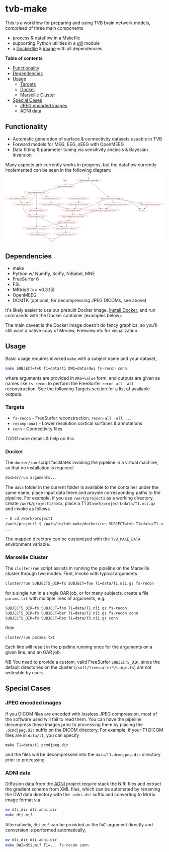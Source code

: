 # tvb-make

This is a workflow for preparing and using TVB brain network models, comprised of
three main components

- process & dataflow in a [Makefile](Makefile)
- supporting Python utilities in a [util](util) module
- a [Dockerfile](docker/Dockerfile) & [image](https://hub.docker.com/r/maedoc/tvb-make/) with all dependencies

**Table of contents**

- [Functionality](#functionality)
- [Dependencies](#dependencies)
- [Usage](#usage)
  - [Targets](#targets)
  - [Docker](#docker)
  - [Marseille Cluster](#marseille-cluster)
- [Special Cases](#special-cases)
  - [JPEG encoded images](#jpeg-encoded-images)
  - [ADNI data](#adni-data)

## Functionality

- Automatic generation of surface & connectivity datasets usuable in TVB
- Forward models for MEG, EEG, sEEG with OpenMEEG
- Data fitting & parameter tuning via sensitivity analysis & Bayesian inversion

Many aspects are currently works in progress, but
the dataflow currently implemented can be seen in the following diagram:
![dag](dag.png)

## Dependencies

- make
- Python w/ NumPy, SciPy, NiBabel, MNE
- FreeSurfer 6
- FSL
- MRtrix3 (>= v0.3.15)
- OpenMEEG
- DCMTK (optional, for decompressing JPEG DICOMs, see above)

It's likely easier to use our prebuilt Docker image.
[Install Docker](https://docs.docker.com/engine/installation/), and
run commands with the Docker container (examples below).

The main caveat is the Docker image doesn't do fancy graphics, so you'll
still want a native copy of Mrview, Freeview etc for visualization.

## Usage

Basic usage requires invoked `make` with a subject name and your dataset,
```bash
make SUBJECT=tvb T1=data/t1 DWI=data/dwi fs-recon conn
```
where arguments are provided in `ARG=value` form, and outputs are given
as names like `fs-recon` to perform the FreeSurfer `recon-all -all`
reconstruction. See the following Targets section for a list of available
outputs.

### Targets

- `fs-recon` - FreeSurfer reconstruction, `recon-all -all ...`
- `resamp-anat` - Lower resolution cortical surfaces & annotations
- `conn` - Connectivity files

_TODO_ more details & help on this

### Docker

The `docker/run` script facilitates invoking the pipeline
in a virtual machine, so that no installation is required:
```bash
docker/run arguments...
```
The `data` folder in the current folder is available to the
container under the same name; place input data there and
provide corresponding paths to the pipeline. 
For example, if you use `/work/project1` as a working directory,
create `/work/project1/data`, place a T1 at `work/project1/data/T1.nii.gz`
and invoke as follows
```bash
~ $ cd /work/project1
/work/project1 $ /path/to/tvb-make/docker/run SUBJECT=tvb T1=data/T1.nii.gz fs-recon
...
```
The mapped directory can be customized with the `TVB_MAKE_DATA`
environment variable.

### Marseille Cluster

The `cluster/run` script assists in running the pipeline on the Marseille
cluster through two modes. First, invoke with typical arguments
```bash
cluster/run SUBJECTS_DIR=fs SUBJECT=foo T1=data/T1.nii.gz fs-recon
```
for a single run in a single OAR job, or for many subjects,
create a file `params.txt` with multiple lines of arguments, e.g.
```
SUBJECTS_DIR=fs SUBJECT=foo T1=data/T1.nii.gz fs-recon
SUBJECTS_DIR=fs SUBJECT=bar T1=data/T2.nii.gz fs-recon conn
SUBJECTS_DIR=fs SUBJECT=baz T1=data/T3.nii.gz conn
```
then
```
cluster/run params.txt
```
Each line will result in the pipeline running once for the arguments
on a given line, and an OAR job.

NB You need to provide a custom, valid FreeSurfer `SUBJECTS_DIR`,
since the default directories on the cluster (`/soft/freesurfer*/subjects`)
are not writeable by users.

## Special Cases

### JPEG encoded images

If you DICOM files are encoded with lossless JPEG compression, most
of the software used will fail to read them. You can have the pipeline
decompress those images prior to processing them by placing the
`.dcmdjpeg.dir` suffix on the DICOM directory. For example, if your
T1 DICOM files are in `data/t1`, you can specify
```
make T1=data/t1.dcmdjpeg.dir
```
and the files will be decompressed into the `data/t1.dcmdjpeg.dir`
directory prior to processing.

### ADNI data

Diffusion data from the [ADNI](http://www.adni-info.org/) project
require stack the Nifti files and extract the gradient scheme from XML
files, which can be automated by renaming the DWI data directory with
the `.adni.dir` suffix and converting to Mrtrix image format via
```bash
mv dti_dir dti.adni.dir
make dti.mif
```
Alternatively, `dti.mif` can be provided as the `DWI` argument directly
and conversion is performed automatically,
```bash
mv dti_dir dti.adni.dir
make DWI=dti.mif T1=... fs-recon conn
```
